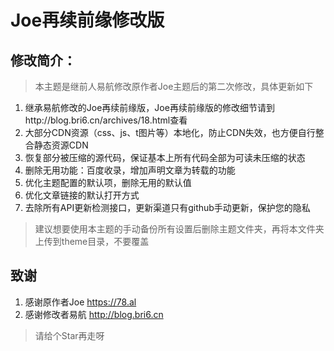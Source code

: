 # Joe再续前缘修改版

## 修改简介：
> 本主题是继前人易航修改原作者Joe主题后的第二次修改，具体更新如下
1. 继承易航修改的Joe再续前缘版，Joe再续前缘版的修改细节请到http://blog.bri6.cn/archives/18.html查看
2. 大部分CDN资源（css、js、t图片等）本地化，防止CDN失效，也方便自行整合静态资源CDN
3. 恢复部分被压缩的源代码，保证基本上所有代码全部为可读未压缩的状态
4. 删除无用功能：百度收录，增加声明文章为转载的功能
5. 优化主题配置的默认项，删除无用的默认值
6. 优化文章链接的默认打开方式
7. 去除所有API更新检测接口，更新渠道只有github手动更新，保护您的隐私
> 建议想要使用本主题的手动备份所有设置后删除主题文件夹，再将本文件夹上传到theme目录，不要覆盖


## 致谢
1. 感谢原作者Joe https://78.al
2. 感谢修改者易航 http://blog.bri6.cn

> 请给个Star再走呀